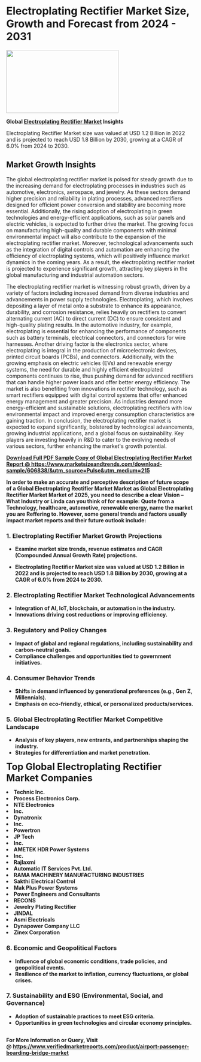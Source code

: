 <H1>Electroplating Rectifier Market Size, Growth and Forecast from 2024 - 2031</H1><img class="aligncenter size-medium wp-image-584254" src="https://thirdeyenews.in/wp-content/uploads/2024/09/Global-Market-Research-300x168.jpeg" alt="" width="300" height="168" /><p><strong>Global&nbsp;<a href="https://www.marketsizeandtrends.com/download-sample/606838/&amp;utm_source=Pulse&amp;utm_medium=215">Electroplating Rectifier Market</a> Insights</strong></p><p>Electroplating Rectifier Market size was valued at USD 1.2 Billion in 2022 and is projected to reach USD 1.8 Billion by 2030, growing at a CAGR of 6.0% from 2024 to 2030.</p><p><h2>Market Growth Insights</h2> <p>The global electroplating rectifier market is poised for steady growth due to the increasing demand for electroplating processes in industries such as automotive, electronics, aerospace, and jewelry. As these sectors demand higher precision and reliability in plating processes, advanced rectifiers designed for efficient power conversion and stability are becoming more essential. Additionally, the rising adoption of electroplating in green technologies and energy-efficient applications, such as solar panels and electric vehicles, is expected to further drive the market. The growing focus on manufacturing high-quality and durable components with minimal environmental impact will also contribute to the expansion of the electroplating rectifier market. Moreover, technological advancements such as the integration of digital controls and automation are enhancing the efficiency of electroplating systems, which will positively influence market dynamics in the coming years. As a result, the electroplating rectifier market is projected to experience significant growth, attracting key players in the global manufacturing and industrial automation sectors.</p> <p><strong><a href="#"></a></strong></p> <p>The electroplating rectifier market is witnessing robust growth, driven by a variety of factors including increased demand from diverse industries and advancements in power supply technologies. Electroplating, which involves depositing a layer of metal onto a substrate to enhance its appearance, durability, and corrosion resistance, relies heavily on rectifiers to convert alternating current (AC) to direct current (DC) to ensure consistent and high-quality plating results. In the automotive industry, for example, electroplating is essential for enhancing the performance of components such as battery terminals, electrical connectors, and connectors for wire harnesses. Another driving factor is the electronics sector, where electroplating is integral in the production of microelectronic devices, printed circuit boards (PCBs), and connectors. Additionally, with the growing emphasis on electric vehicles (EVs) and renewable energy systems, the need for durable and highly efficient electroplated components continues to rise, thus pushing demand for advanced rectifiers that can handle higher power loads and offer better energy efficiency. The market is also benefiting from innovations in rectifier technology, such as smart rectifiers equipped with digital control systems that offer enhanced energy management and greater precision. As industries demand more energy-efficient and sustainable solutions, electroplating rectifiers with low environmental impact and improved energy consumption characteristics are gaining traction. In conclusion, the electroplating rectifier market is expected to expand significantly, bolstered by technological advancements, growing industrial applications, and a global focus on sustainability. Key players are investing heavily in R&D to cater to the evolving needs of various sectors, further enhancing the market's growth potential. <p><strong><a href="#"></p><p><span class=""><strong>Download Full PDF Sample Copy of Global Electroplating Rectifier Market Report</strong> @ <a href="https://www.marketsizeandtrends.com/download-sample/606838/&amp;utm_source=Pulse&amp;utm_medium=215" target="_blank">https://www.marketsizeandtrends.com/download-sample/606838/&amp;utm_source=Pulse&amp;utm_medium=215</a></span></p><p>In order to make an accurate and perceptive description of future scope of a Global&nbsp;Electroplating Rectifier Market Market as Global&nbsp;Electroplating Rectifier Market Market of 2025, you need to describe a clear Vision &ndash; What Industry or Linda can you think of for example: Quote from a Technology, healthcare, automotive, renewable energy, name the market you are Reffering to. However, some general trends and factors usually impact market reports and their future outlook include:</p><h3>1.&nbsp;<strong>Electroplating Rectifier Market Growth Projections</strong></h3><ul><li>Examine market size trends, revenue estimates and CAGR (Compounded Annual Growth Rate) projections.</li><li><p>Electroplating Rectifier Market size was valued at USD 1.2 Billion in 2022 and is projected to reach USD 1.8 Billion by 2030, growing at a CAGR of 6.0% from 2024 to 2030.</p></li></ul><h3>2.&nbsp;<strong>Electroplating Rectifier Market Technological Advancements</strong></h3><ul><li>Integration of AI, IoT, blockchain, or automation in the industry.</li><li>Innovations driving cost reductions or improving efficiency.</li></ul><h3>3.&nbsp;<strong>Regulatory and Policy Changes</strong></h3><ul><li>Impact of global and regional regulations, including sustainability and carbon-neutral goals.</li><li>Compliance challenges and opportunities tied to government initiatives.</li></ul><h3>4.&nbsp;<strong>Consumer Behavior Trends</strong></h3><ul><li>Shifts in demand influenced by generational preferences (e.g., Gen Z, Millennials).</li><li>Emphasis on eco-friendly, ethical, or personalized products/services.</li></ul><h3>5.&nbsp;<strong>Global Electroplating Rectifier Market Competitive Landscape</strong></h3><ul><li>Analysis of key players, new entrants, and partnerships shaping the industry.</li><li>Strategies for differentiation and market penetration.</li></ul><p data-pm-slice="1 1 []"><span style="color: inherit; font-family: inherit; font-size: 25px;">Top Global Electroplating Rectifier Market Companies</span></p><div class="" data-test-id=""><p><li>Technic Inc.</li><li> Process Electronics Corp.</li><li> NTE Electronics</li><li> Inc.</li><li> Dynatronix</li><li> Inc.</li><li> Powertron</li><li> JP Tech</li><li> Inc.</li><li> AMETEK HDR Power Systems</li><li> Inc.</li><li> Rajlaxmi</li><li> Automatic IT Services Pvt. Ltd.</li><li> RAMA MACHINERY MANUFACTURING INDUSTRIES</li><li> Sakthi Electrical Control</li><li> Mak Plus Power Systems</li><li> Power Engineers and Consultants</li><li> RECONS</li><li> Jewelry Plating Rectifier</li><li> JINDAL</li><li> Asmi Electricals</li><li> Dynapower Company LLC</li><li> Zinex Corporation</li></p></div><h3>6.&nbsp;<strong>Economic and Geopolitical Factors</strong></h3><ul><li>Influence of global economic conditions, trade policies, and geopolitical events.</li><li>Resilience of the market to inflation, currency fluctuations, or global crises.</li></ul><h3>7.&nbsp;<strong>Sustainability and ESG (Environmental, Social, and Governance)</strong></h3><ul><li>Adoption of sustainable practices to meet ESG criteria.</li><li>Opportunities in green technologies and circular economy principles.</li></ul><h2><strong style="font-size: 14px;">For More Information or Query, Visit @&nbsp;</strong><a style="background-color: #ffffff; font-size: 14px;" href="https://www.marketsizeandtrends.com/report/electroplating-rectifier-market/" target="_blank">https://www.verifiedmarketreports.com/product/airport-passenger-boarding-bridge-market</a></h2>
